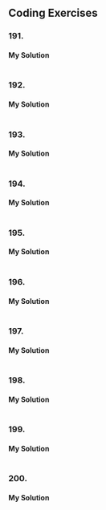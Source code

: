 

## Coding Exercises
### 191.[]()
#### My Solution
```javascript

```
### 192.[]()
#### My Solution
```javascript

```
### 193.[]()
#### My Solution
```javascript

```
### 194.[]()
#### My Solution
```javascript

```
### 195.[]()
#### My Solution
```javascript

```
### 196.[]()
#### My Solution
```javascript

```
### 197.[]()
#### My Solution
```javascript

```
### 198.[]()
#### My Solution
```javascript

```
### 199.[]()
#### My Solution
```javascript

```
### 200.[]()
#### My Solution
```javascript

```
